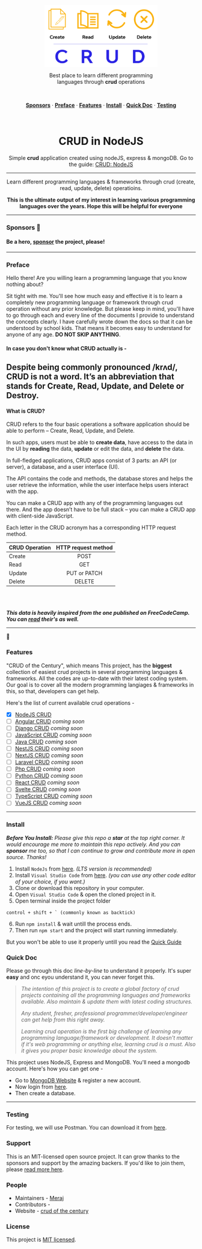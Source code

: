 <div align="center">
<img align="center" width="300" src="./img/crud-of-the-century-banner-1.png" />

<br>

Best place to learn different programming <br> languages through <strong>crud</strong> operations

<br>
<p align="center">
    <a href="#sponsors"><strong>Sponsors</strong></a> ·
    <a href="#preface"><strong>Preface</strong></a> ·
    <a href="#features"><strong>Features</strong></a> ·
    <a href="#install"><strong>Install</strong></a> ·
    <a href="#quick-doc"><strong>Quick Doc</strong></a> ·
    <a href="#testing"><strong>Testing</strong></a> 
</p>
<br>

# CRUD in NodeJS

Simple **crud** application created using nodeJS, express & mongoDB.
Go to the guide: [CRUD: NodeJS](#install)

<hr>

Learn different programming languages & frameworks through crud (create, read, update, delete) operatioins.

**This is the ultimate output of my interest in learning various programming languages over the years. Hope this will be helpful for everyone**

<hr>

</div>

### Sponsors 🚀

#### Be a hero, [sponsor](https://github.com/Meraj-Kazi/crud-of-the-century/blob/main/SUPPORT.md) the project, please!

<hr>

### Preface 

Hello there!
Are you willing learn a programming language that you know nothing about?

Sit tight with me. You'll see how much easy and effective it is to learn a completely new programming language or framework through crud operation without any prior knowledge. But please keep in mind, you'll have to go through each and every line of the documents I provide to understand the concepts clearly. I have carefully wrote down the docs so that it can be understood by school kids. That means it becomes easy to understand for anyone of any age. **DO NOT SKIP ANYTHING**.

#### In case you don't know what CRUD actually is -

## Despite being commonly pronounced /krʌd/, CRUD is not a word. It’s an abbreviation that stands for Create, Read, Update, and Delete or Destroy.

#### What is CRUD?

CRUD refers to the four basic operations a software application should be able to perform – Create, Read, Update, and Delete.

In such apps, users must be able to **create data**, have access to the data in the UI by **reading** the data, **update** or edit the data, and **delete** the data.

In full-fledged applications, CRUD apps consist of 3 parts: an API (or server), a database, and a user interface (UI).

The API contains the code and methods, the database stores and helps the user retrieve the information, while the user interface helps users interact with the app.

You can make a CRUD app with any of the programming languages out there. And the app doesn’t have to be full stack – you can make a CRUD app with client-side JavaScript.

Each letter in the CRUD acronym has a corresponding HTTP request method.

| CRUD Operation | HTTP request method |
| :------------- | :-----------------: |
| Create         |        POST         |
| Read           |         GET         |
| Update         |    PUT or PATCH     |
| Delete         |       DELETE        |

<br><br>

**_This data is heavily inspired from the one published on FreeCodeCamp. You can [read](https://www.freecodecamp.org/news/crud-operations-explained/) their's as well._**

--- 

🚀
### Features 


"CRUD of the Century", which means This project, has the **biggest** collection of easiest crud projects in several programming languages & frameworks. All the codes are up-to-date with their latest coding system. Our goal is to cover all the modern programming langiages & frameworks in this, so that, developers can get help.

Here's the list of current available crud operations -

- [x] [NodeJS CRUD](https://github.com/Meraj-Kazi/crud-of-the-century/tree/nodejs)
- [ ] [Angular CRUD](#) *coming soon* 
- [ ] [Django CRUD](#) *coming soon* 
- [ ] [JavaScript CRUD](#) *coming soon*
- [ ] [Java CRUD](#) *coming soon* 
- [ ] [NestJS CRUD](#) *coming soon* 
- [ ] [NextJS CRUD](#) *coming soon* 
- [ ] [Laravel CRUD](#) *coming soon* 
- [ ] [Php CRUD](#) *coming soon* 
- [ ] [Python CRUD](#) *coming soon* 
- [ ] [React CRUD](#) *coming soon* 
- [ ] [Svelte CRUD](#) *coming soon* 
- [ ] [TypeScript CRUD](#) *coming soon* 
- [ ] [VueJS CRUD](#) *coming soon* 

--- 

### Install 

***Before You Install:*** 
*Please give this repo a **star** at the top right corner. It would encourage me more to maintain this repo actively. And you can **sponsor** me too, so that I can continue to grow and contribute more in open source. Thanks!*

1. Install `NodeJs` from [here](https://nodejs.org/en/download/). *(LTS version is recommended)* 
2. Install `Visual Studio Code` from [here](https://code.visualstudio.com/Download). *(you can use any other code editor of your choice, if you want.)*
3. Clone or download this repository in your computer. 
4. Open `Visual Studio Code` & open the cloned project in it.
5. Open terminal inside the project folder 
``` 
control + shift + ` (commonly known as backtick)
```
6. Run `npm install` & wait untill the process ends. 
7. Then run `npm start` and the project will start running immediately. 

But you won't be able to use it properly untill you read the [Quick Guide](#quick-doc)

### Quick Doc 
Please go through this doc *line-by-line* to understand it properly. It's super **easy** and onc eyou understand it, you can never forget this.

> *The intention of this project is to create a global factory of crud projects containing all the programming languages and frameworks available. Also maintain & update them with latest coding structures.*
> 
> *Any student, fresher, professional programmer/developer/engineer can get help from this right away.*
>
> *Learning crud operation is the first big challenge of learning any programming language/framework or development. It doesn't matter if it's web programming or anything else, learning crud is a must. Also it gives you proper basic knowledge about the system.* 


This project uses NodeJS, Express and MongoDB.
You'll need a mongodb account. Here's how you can get one - 

- Go to [MongoDB Website](https://account.mongodb.com/account/register) & register a new account. 
- Now login from [here](https://account.mongodb.com/account/login). 
- Then create a database.



<hr>

### Testing 

For testing, we will use Postman. You can download it from [here](https://www.postman.com/downloads/).


### Support 

This is an MIT-licensed open source project. It can grow thanks to the sponsors and support by the amazing backers. If you'd like to join them, please [read more here](https://github.com/Meraj-Kazi/crud-of-the-century/blob/main/SUPPORT.md).

### People 

- Maintainers - [Meraj](https://twitter.com/meraj_kazi)
- Contributors - 
- Website - [crud of the century](https://meraj-kazi.github.io/crud-of-the-century)


### License 

This project is [MIT licensed](https://github.com/Meraj-Kazi/crud-of-the-century/blob/main/LICENSE).
